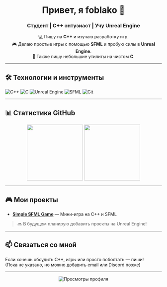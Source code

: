 <!-- Заголовок -->
<h1 align="center">Привет, я foblako 👋</h1>
<h3 align="center">Студент | C++ энтузиаст | Учу Unreal Engine</h3>

<!-- Описание -->
<p align="center">
  💻 Пишу на <strong>C++</strong> и изучаю разработку игр.<br>
  🎮 Делаю простые игры с помощью <strong>SFML</strong> и пробую силы в <strong>Unreal Engine</strong>.<br>
  🔧 Также пишу небольшие утилиты на чистом <strong>C</strong>.
</p>

---

## 🛠️ Технологии и инструменты
![C++](https://img.shields.io/badge/C%2B%2B-00599C?style=flat&logo=c%2B%2B&logoColor=white)
![C](https://img.shields.io/badge/C-A8B9CC?style=flat&logo=c&logoColor=black)
![Unreal Engine](https://img.shields.io/badge/Unreal_Engine-313131?style=flat&logo=unrealengine&logoColor=white)
![SFML](https://img.shields.io/badge/SFML-FF5722?style=flat&logo=sfml&logoColor=white)
![Git](https://img.shields.io/badge/Git-F05032?style=flat&logo=git&logoColor=white)

---

## 📊 Статистика GitHub

<div align="center">
  <img height="180em" src="https://github-readme-stats.vercel.app/api?username=foblako&show_icons=true&theme=radical&count_private=true" />
  <img height="180em" src="https://github-readme-stats.vercel.app/api/top-langs/?username=foblako&layout=compact&theme=radical" />
</div>

---

## 🎮 Мои проекты

- [**Simple SFML Game**](https://github.com/foblako/EndlessSurvivors) — Мини-игра на C++ и SFML 

> 🔜 В будущем планирую добавить проекты на Unreal Engine!

---

## 📫 Связаться со мной
Если хочешь обсудить C++, игры или просто поболтать — пиши!  
(Пока не указано, но можно добавить email или Discord позже)

---

<p align="center">
  <img src="https://komarev.com/ghpvc/?username=foblako&style=flat-square&color=blue" alt="Просмотры профиля" />
</p>
